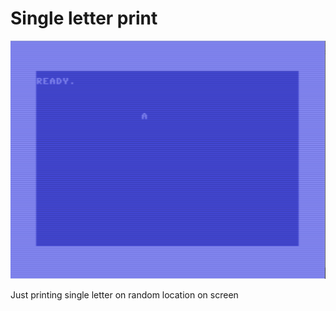 # Single letter print

![Image from the vice](images/screen.png)

Just printing single letter on random location on screen
